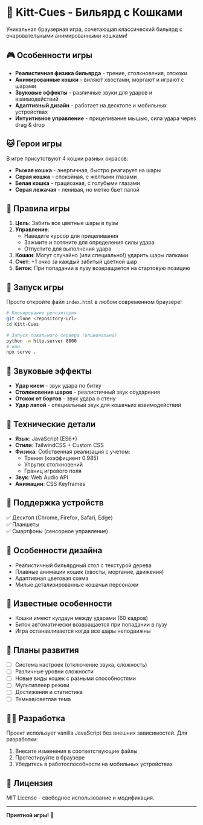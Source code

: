 # 🎱 Kitt-Cues - Бильярд с Кошками

Уникальная браузерная игра, сочетающая классический бильярд с очаровательными анимированными кошками!

## 🎮 Особенности игры

- **Реалистичная физика бильярда** - трение, столкновения, отскоки
- **Анимированные кошки** - виляют хвостами, моргают и играют с шарами
- **Звуковые эффекты** - различные звуки для ударов и взаимодействий
- **Адаптивный дизайн** - работает на десктопе и мобильных устройствах
- **Интуитивное управление** - прицеливание мышью, сила удара через drag & drop

## 🐱 Герои игры

В игре присутствуют 4 кошки разных окрасов:
- **Рыжая кошка** - энергичная, быстро реагирует на шары
- **Серая кошка** - спокойная, с желтыми глазами
- **Белая кошка** - грациозная, с голубыми глазами  
- **Серая лежачая** - ленивая, но метко бьет лапой

## 🎯 Правила игры

1. **Цель**: Забить все цветные шары в лузы
2. **Управление**: 
   - Наведите курсор для прицеливания
   - Зажмите и потяните для определения силы удара
   - Отпустите для выполнения удара
3. **Кошки**: Могут случайно (или специально!) ударить шары лапками
4. **Счет**: +1 очко за каждый забитый цветной шар
5. **Биток**: При попадании в лузу возвращается на стартовую позицию

## 🚀 Запуск игры

Просто откройте файл `index.html` в любом современном браузере!

```bash
# Клонирование репозитория
git clone <repository-url>
cd Kitt-Cues

# Запуск локального сервера (опционально)
python -m http.server 8000
# или
npx serve .
```

## 🎵 Звуковые эффекты

- **Удар кием** - звук удара по битку
- **Столкновение шаров** - реалистичный звук соударения
- **Отскок от бортов** - звук удара о стену
- **Удар лапой** - специальный звук для кошачьих взаимодействий

## 🔧 Технические детали

- **Язык**: JavaScript (ES6+)
- **Стили**: TailwindCSS + Custom CSS
- **Физика**: Собственная реализация с учетом:
  - Трения (коэффициент 0.985)
  - Упругих столкновений
  - Границ игрового поля
- **Звук**: Web Audio API
- **Анимации**: CSS Keyframes

## 📱 Поддержка устройств

✅ Десктоп (Chrome, Firefox, Safari, Edge)  
✅ Планшеты  
✅ Смартфоны (сенсорное управление)

## 🎨 Особенности дизайна

- Реалистичный бильярдный стол с текстурой дерева
- Плавные анимации кошек (хвосты, моргание, движения)
- Адаптивная цветовая схема
- Милые детализированные кошачьи персонажи

## 🐛 Известные особенности

- Кошки имеют кулдаун между ударами (60 кадров)
- Биток автоматически возвращается при попадании в лузу
- Игра останавливается когда все шары неподвижны

## 🔮 Планы развития

- [ ] Система настроек (отключение звука, сложность)
- [ ] Различные уровни сложности
- [ ] Новые виды кошек с разными способностями
- [ ] Мультиплеер режим
- [ ] Достижения и статистика
- [ ] Темная/светлая тема

## 👨‍💻 Разработка

Проект использует vanilla JavaScript без внешних зависимостей. Для разработки:

1. Внесите изменения в соответствующие файлы
2. Протестируйте в браузере
3. Убедитесь в работоспособности на мобильных устройствах

## 📄 Лицензия

MIT License - свободное использование и модификация.

---

**Приятной игры! 🐾**